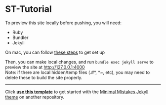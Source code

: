 # ST-Tutorial

To preview this site locally before pushing, you will need:
- Ruby
- Bundler
- Jekyll

On mac, you can follow [these steps](https://jekyllrb.com/docs/installation/macos/) to get set up

Then, you can make local changes, and run `bundle exec jekyll serve` to preview the site at http://127.0.0.1:4000  
Note: if there are local hidden/temp files (.#*, *~, etc), you may need to delete these to build the site properly.

---

Click [**use this template**](https://github.com/mmistakes/mm-github-pages-starter/generate) to get started with the [Minimal Mistakes Jekyll theme](https://github.com/mmistakes/minimal-mistakes) on another repository.
